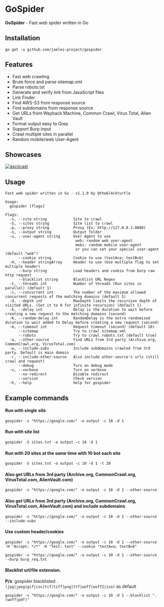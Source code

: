 # GoSpider
**GoSpider** - Fast web spider written in Go
 
## Installation
```
go get -u github.com/jaeles-project/gospider
```

## Features
* Fast web crawling
* Brute force and parse sitemap.xml
* Parse robots.txt
* Generate and verify link from JavaScript files
* Link Finder
* Find AWS-S3 from response source
* Find subdomains from response source
* Get URLs from Wayback Machine, Common Crawl, Virus Total, Alien Vault
* Format output easy to Grep
* Support Burp input
* Crawl multiple sites in parallel
* Random mobile/web User-Agent

## Showcases
[![asciicast](https://asciinema.org/a/301827.svg)](https://asciinema.org/a/301827)

## Usage
```
Fast web spider written in Go - v1.1.0 by @thebl4ckturtle

Usage:
  gospider [flags]

Flags:
  -s, --site string            Site to crawl
  -S, --sites string           Site list to crawl
  -p, --proxy string           Proxy (Ex: http://127.0.0.1:8080)
  -o, --output string          Output folder
  -u, --user-agent string      User Agent to use
                                web: random web user-agent
                                mobi: random mobile user-agent
                                or you can set your special user-agent (default "web")
      --cookie string          Cookie to use (testA=a; testB=b)
  -H, --header stringArray     Header to use (Use multiple flag to set multiple header)
      --burp string            Load headers and cookie from burp raw http request
      --blacklist string       Blacklist URL Regex
  -t, --threads int            Number of threads (Run sites in parallel) (default 1)
  -c, --concurrent int         The number of the maximum allowed concurrent requests of the matching domains (default 5)
  -d, --depth int              MaxDepth limits the recursion depth of visited URLs. (Set it to 0 for infinite recursion) (default 1)
  -k, --delay int              Delay is the duration to wait before creating a new request to the matching domains (second)
  -K, --random-delay int       RandomDelay is the extra randomized duration to wait added to Delay before creating a new request (second)
  -m, --timeout int            Request timeout (second) (default 10)
      --sitemap                Try to crawl sitemap.xml
      --robots                 Try to crawl robots.txt (default true)
  -a, --other-source           Find URLs from 3rd party (Archive.org, CommonCrawl.org, VirusTotal.com)
  -w, --include-subs           Include subdomains crawled from 3rd party. Default is main domain
  -r, --include-other-source   Also include other-source's urls (still crawl and request)
      --debug                  Turn on debug mode
  -v, --verbose                Turn on verbose
      --no-redirect            Disable redirect
      --version                Check version
  -h, --help                   help for gospider
```

## Example commands
#### Run with single site
```
gospider -s "https://google.com/" -o output -c 10 -d 1
```

#### Run with site list
```
gospider -S sites.txt -o output -c 10 -d 1
```

#### Run with 20 sites at the same time with 10 bot each site
```
gospider -S sites.txt -o output -c 10 -d 1 -t 20
```

#### Also get URLs from 3rd party (Archive.org, CommonCrawl.org, VirusTotal.com, AlienVault.com)
```
gospider -s "https://google.com/" -o output -c 10 -d 1 --other-source
```

#### Also get URLs from 3rd party (Archive.org, CommonCrawl.org, VirusTotal.com, AlienVault.com) and include subdomains
```
gospider -s "https://google.com/" -o output -c 10 -d 1 --other-source --include-subs
```

#### Use custom header/cookies
```
gospider -s "https://google.com/" -o output -c 10 -d 1 --other-source -H "Accept: */*" -H "Test: test" --cookie "testA=a; testB=b"

gospider -s "https://google.com/" -o output -c 10 -d 1 --other-source --burp burp_req.txt
```

#### Blacklist url/file extension.
**P/s**: gospider blacklisted `.(jpg|jpeg|gif|css|tif|tiff|png|ttf|woff|woff2|ico)` as default
```
gospider -s "https://google.com/" -o output -c 10 -d 1 --blacklist ".(woff|pdf)"
```